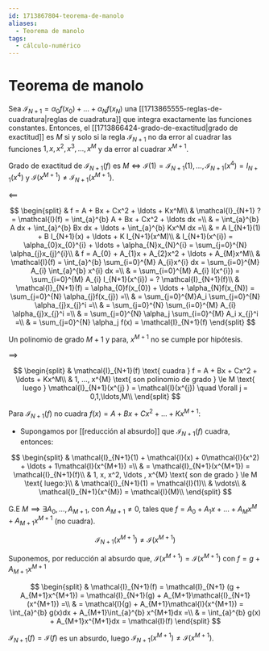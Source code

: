 ```yaml
---
id: 1713867804-teorema-de-manolo
aliases:
  - Teorema de manolo
tags:
  - cálculo-numérico
---
```


# Teorema de manolo

Sea $\mathcal{I}_{N+1} = \alpha_{0}f(x_{0}) + \ldots + \alpha_Nf(x_N)$ una [[1713865555-reglas-de-cuadratura|reglas de cuadratura]] que integra exactamente las funciones constantes. Entonces, el [[1713866424-grado-de-exactitud|grado de exactitud]] es $M$ si y solo si la regla $\mathcal{I}_{N+1}$ no da error al cuadrar las funciones ${1,x,x^2,x^3,\ldots,x^{M}}$ y da error al cuadrar $x^{M+1}$.

Grado de exactitud de $\mathcal{I}_{N+1}(f)$ es $M \iff \mathcal{I}(1) = \mathcal{I}_{N+1}(1),\ldots , \mathcal{I}_{N+1}(x^{4}) = I_{N+1}(x^{4})$ y $\mathcal{I} (x^{M+1}) \neq \mathcal{I}_{N+1}(x^{M+1})$.

$\impliedby$

$$
\begin{split}
    & f = A + Bx + Cx^2 + \ldots + Kx^M\\
    & \mathcal{I}_{N+1} ?= \mathcal{I}(f) = \int_{a}^{b} A + Bx + Cx^2 + \ldots dx =\\
    & = \int_{a}^{b} A dx + \int_{a}^{b} Bx dx + \ldots + \int_{a}^{b} Kx^M dx =\\
    & = A I_{N+1}(1) + B I_{N+1}(x) + \ldots + K I_{N+1}(x^M)\\
    & I_{N+1}(x^{i}) = \alpha_{0}x_{0}^{i} + \ldots + \alpha_{N}x_{N}^{i} = \sum_{j=0}^{N} \alpha_{j}x_{j}^{i}\\
    & f = A_{0} + A_{1}x + A_{2}x^2 + \ldots + A_{M}x^M\\
    & \mathcal{I}(f) = \int_{a}^{b} \sum_{i=0}^{M} A_{i}x^{i} dx = \sum_{i=0}^{M} A_{i} \int_{a}^{b} x^{i} dx =\\
    & = \sum_{i=0}^{M} A_{i} I(x^{i}) = \sum_{i=0}^{M} A_{i} I_{N+1}(x^{i}) = ? \mathcal{I}_{N+1}(f)\\
    & \mathcal{I}_{N+1}(f) = \alpha_{0}f(x_{0}) + \ldots + \alpha_{N}f(x_{N}) = \sum_{j=0}^{N} \alpha_{j}f(x_{j}) =\\
    & = \sum_{j=0}^{M}A_i \sum_{j=0}^{N} \alpha_{j}x_{j}^i =\\
    & = \sum_{j=0}^{N} \sum_{i=0}^{M} A_{i} \alpha_{j}x_{j}^i =\\
    & = \sum_{j=0}^{N} \alpha_j \sum_{i=0}^{M} A_i x_{j}^i =\\
    & = \sum_{j=0}^{N} \alpha_j f(x) = \mathcal{I}_{N+1}(f)
\end{split}
$$

Un polinomio de grado $M+1$ y para, $x^{M+1}$ no se cumple por hipótesis.

$\implies$

$$
\begin{split}
    & \mathcal{I}_{N+1}(f) \text{ cuadra } f = A + Bx + Cx^2 + \ldots + Kx^M\\
    & 1, ..., x^{M} \text{ son polinomio de grado } \le M \text{ luego } \mathcal{I}_{N+1}(x^{j} ) = \mathcal{I}(x^{j}) \quad \forall j = 0,1,\ldots,M\\ 
\end{split}
$$

Para $\mathcal{I}_{N+1}(f)$ no cuadra $f(x) = A + Bx + Cx^2 + \ldots + Kx^{M+1}$:

- Supongamos por [[reducción al absurdo]] que $\mathcal{I}_{N+1}(f)$ cuadra, entonces:

$$
\begin{split}
    & \mathcal{I}_{N+1}(1) + \mathcal{I}(x) + 0\mathcal{I}(x^2) + \ldots + 1\mathcal{I}(x^{M+1}) =\\
    & = \mathcal{I}_{N+1}(x^{M+1}) = \mathcal{I}_{N+1}(f)\\
    & 1, x, x^2, \ldots , x^{M} \text{ son de grado } \le M \text{ luego:}\\
    & \mathcal{I}_{N+1}(1) = \mathcal{I}(1)\\
    & \vdots\\
    & \mathcal{I}_{N+1}(x^{M}) = \mathcal{I}(M)\\
\end{split}
$$

G.E $M \implies \exists A_{0},\ldots ,A_{M+1}$, con $A_{M+1}\neq 0$, tales que $f = A_{0} + A_{1}x + \ldots + A_Mx^{M} + A_{M+1}x^{M+1}$ (no cuadra).

$$
\mathcal{I}_{N+1}(x^{M+1}) \neq \mathcal{I}(x^{M+1})
$$

Suponemos, por reducción al absurdo que, $\mathcal{I}(x^{M+1})=\mathcal{I}(x^{M+1} )$ con $f = g + A_{M+1}x^{M+1}$

$$
\begin{split}
    & \mathcal{I}_{N+1}(f) = \mathcal{I}_{N+1} (g + A_{M+1}x^{M+1}) = \mathcal{I}_{N+1}(g) + A_{M+1}\mathcal{I}_{N+1}(x^{M+1}) =\\
    & = \mathcal{I}(g) + A_{M+1}\mathcal{I}(x^{M+1}) = \int_{a}^{b} g(x)dx + A_{M+1}\int_{a}^{b} x^{M+1}dx =\\
    & = \int_{a}^{b} g(x) + A_{M+1}x^{M+1}dx = \mathcal{I}(f)
\end{split}
$$

$\mathcal{I}_{N+1}(f) = \mathcal{I}(f)$ es un absurdo, luego $\mathcal{I}_{N+1}(x^{M+1}) \neq \mathcal{I}(x^{M+1})$.
